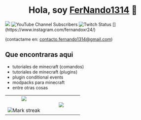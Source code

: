 <div align="center">
<h1 align="center">Hola, soy <a href="https://www.youtube.com/@FerNando1314XR">FerNando1314<a/> 👋</a></h1>
</div>
<img src="https://i.imgur.com/COrbu8L.jpeg">
  
<img alt="YouTube Channel Subscribers" src="https://img.shields.io/youtube/channel/subscribers/%20UCK-AgU6luMFlKxKbWLRM-SA">
<img alt="Twitch Status" src="https://img.shields.io/twitch/status/fernando1314xr">
[](https://www.instagram.com/fernandoxr24/)

(contactame en: contacto.fernando1314@gmail.com)

## Que encontraras aqui
- tutoriales de minecraft (comandos)
- tutoriales de minecraft (plugins)
- plugin conditional events
- modpacks para minecraft
- entre otras cosas
  <p align="center">
  <!--- stats (start) -->
<table align="center">
<tr border="none">
<td width="50%" align="center">
  
  <img  align="center"  src="https://github-readme-stats.vercel.app/api?username=FerNando1314RX&theme=dark&show_icons=true&count_private=true" />
  <br></br>
  <img  title="🔥 Get streak stats for your profile at git.io/streak-stats" alt="Mark streak" src="https://github-readme-streak-stats.herokuapp.com/?user=FerNando1314RX&theme=dark&hide_border=false" /> 
</td>

<td width="50%" align="center">

  <img  align="center"  src="https://github-readme-stats.anuraghazra1.vercel.app/api/top-langs/?username=FerNando1314RX&theme=dark&hide_border=false&no-bg=true&no-frame=true&langs_count=10"/>
  
  </td>
</tr>
</table>
